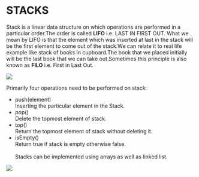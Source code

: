 # STACKS
Stack is a linear data structure on which operations are performed in a particular order.The order is called **LIFO** i.e. LAST IN FIRST OUT. What we mean by LIFO is that the element which was inserted at last in the stack will be the first element to come out of the stack.We can relate it to real life example like stack of books in cupboard.The book that we placed initially will be the last book that we can take out.Sometimes this principle is also known as **FILO** i.e. First in Last Out.

<img src="https://github.com/ishrutik/winter-of-contributing/blob/C_CPP/C_CPP/Data%20Structures/Standard%20Template%20Library%20(Vectors%2C%20Maps%20etc)/Stack%20Implementation/Images/real_life_stack.png">

Primarily four operations need to be performed on stack:

- push(element)<br>
Inserting the particular element in the Stack.
- pop()<br>
Delete the topmost element of stack.
- top()<br>
Return the topmost element of stack without deleting it.
- isEmpty()<br>
Return true if stack is empty otherwise false.<br><br>
Stacks can be implemented using arrays as well as linked list.

<img src="https://github.com/ishrutik/winter-of-contributing/blob/C_CPP/C_CPP/Data%20Structures/Standard%20Template%20Library%20(Vectors%2C%20Maps%20etc)/Stack%20Implementation/Images/stack.png">

